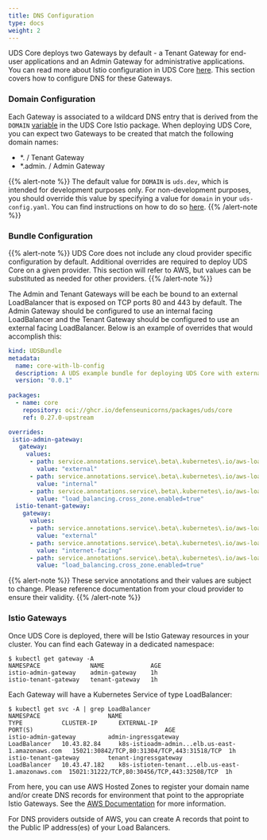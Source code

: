 ```yaml
---
title: DNS Configuration
type: docs
weight: 2
---
```


UDS Core deploys two Gateways by default - a Tenant Gateway for end-user applications and an Admin Gateway for administrative applications. You can read more about Istio configuration in UDS Core [here](https://uds.defenseunicorns.com/core/configuration/istio/ingress/). This section covers how to configure DNS for these Gateways.

### Domain Configuration
Each Gateway is associated to a wildcard DNS entry that is derived from the `DOMAIN` [variable](https://github.com/defenseunicorns/uds-core/blob/e624d73f79bd6739b6808fbdbf5ca75ebb7c1d3c/src/istio/zarf.yaml#L8) in the UDS Core Istio package. When deploying UDS Core, you can expect two Gateways to be created that match the following domain names:
- *.<DOMAIN> / Tenant Gateway
- *.admin.<DOMAIN> / Admin Gateway

{{% alert-note %}}
The default value for `DOMAIN` is `uds.dev`, which is intended for development purposes only. For non-development purposes, you should override this value by specifying a value for `domain` in your `uds-config.yaml`. You can find instructions on how to do so [here](https://uds.defenseunicorns.com/core/configuration/istio/ingress/#configure-domain-name-and-tls-for-istio-gateways). 
{{% /alert-note %}}

### Bundle Configuration
{{% alert-note %}}
UDS Core does not include any cloud provider specific configuration by default. Additional overrides are required to deploy UDS Core on a given provider. This section will refer to AWS, but values can be substituted as needed for other providers.
{{% /alert-note %}}

The Admin and Tenant Gateways will be each be bound to an external LoadBalancer that is exposed on TCP ports 80 and 443 by default. The Admin Gateway should be configured to use an internal facing LoadBalancer and the Tenant Gateway should be configured to use an external facing LoadBalancer. Below is an example of overrides that would accomplish this:
```yaml
kind: UDSBundle
metadata:
  name: core-with-lb-config
  description: A UDS example bundle for deploying UDS Core with external Load Balancer configuration
  version: "0.0.1"
  
packages:
  - name: core
    repository: oci://ghcr.io/defenseunicorns/packages/uds/core
    ref: 0.27.0-upstream

overrides:
 istio-admin-gateway:
   gateway:
     values:
      - path: service.annotations.service\.beta\.kubernetes\.io/aws-load-balancer-type
        value: "external"
      - path: service.annotations.service\.beta\.kubernetes\.io/aws-load-balancer-scheme
        value: "internal"
      - path: service.annotations.service\.beta\.kubernetes\.io/aws-load-balancer-attributes
        value: "load_balancing.cross_zone.enabled=true"
  istio-tenant-gateway:
    gateway:
      values:
      - path: service.annotations.service\.beta\.kubernetes\.io/aws-load-balancer-type
        value: "external"
      - path: service.annotations.service\.beta\.kubernetes\.io/aws-load-balancer-scheme
        value: "internet-facing"
      - path: service.annotations.service\.beta\.kubernetes\.io/aws-load-balancer-attributes
        value: "load_balancing.cross_zone.enabled=true"        
```
{{% alert-note %}}
These service annotations and their values are subject to change. Please reference documentation from your cloud provider to ensure their validity.
{{% /alert-note %}}

### Istio Gateways
Once UDS Core is deployed, there will be Istio Gateway resources in your cluster. You can find each Gateway in a dedicated namespace:
```cli
$ kubectl get gateway -A
NAMESPACE              NAME             AGE
istio-admin-gateway    admin-gateway    1h
istio-tenant-gateway   tenant-gateway   1h
```

Each Gateway will have a Kubernetes Service of type LoadBalancer:
```cli
$ kubectl get svc -A | grep LoadBalancer
NAMESPACE                   NAME                                             TYPE           CLUSTER-IP      EXTERNAL-IP                                        PORT(S)                                     AGE
istio-admin-gateway         admin-ingressgateway                             LoadBalancer   10.43.82.84     k8s-istioadm-admin...elb.us-east-1.amazonaws.com   15021:30842/TCP,80:31304/TCP,443:31518/TCP  1h
istio-tenant-gateway        tenant-ingressgateway                            LoadBalancer   10.43.47.182    k8s-istioten-tenant...elb.us-east-1.amazonaws.com  15021:31222/TCP,80:30456/TCP,443:32508/TCP  1h
```

From here, you can use AWS Hosted Zones to register your domain name and/or create DNS records for environment that point to the appropriate Istio Gateways. See the [AWS Documentation](https://docs.aws.amazon.com/Route53/latest/DeveloperGuide/routing-to-elb-load-balancer.html) for more information. 

For DNS providers outside of AWS, you can create A records that point to the Public IP address(es) of your Load Balancers.
